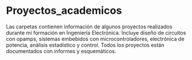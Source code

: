 # Proyectos_academicos

Las carpetas contienen información de algunos proyectos realizados durante mi formación en Ingeniería Electrónica. Incluye diseño de circuitos con opamps, sistemas embebidos con microcontroladores, electrónica de potencia, análisis estadístico y control. Todos los proyectos están documentados con informes y esquemáticos.


